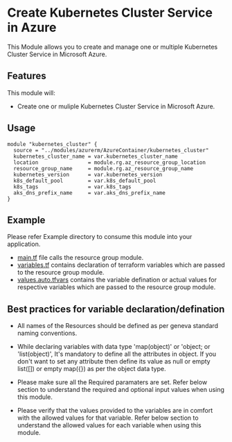 # Create Kubernetes Cluster Service in Azure
This Module allows you to create and manage one or multiple Kubernetes Cluster Service in Microsoft Azure.

## Features
This module will:

- Create one or muliple Kubernetes Cluster Service in Microsoft Azure.

## Usage
```hcl
module "kubernetes_cluster" {
  source = "../modules/azurerm/AzureContainer/kubernetes_cluster"
  kubernetes_cluster_name = var.kubernetes_cluster_name
  location                = module.rg.az_resource_group_location
  resource_group_name     = module.rg.az_resource_group_name
  kubernetes_version      = var.kubernetes_version  
  k8s_default_pool        = var.k8s_default_pool
  k8s_tags                = var.k8s_tags
  aks_dns_prefix_name     = var.aks_dns_prefix_name
}
```

## Example 
Please refer Example directory to consume this module into your application.

- [main.tf](./main.tf) file calls the resource group module.
- [variables.tf](./variables.tf) contains declaration of terraform variables which are passed to the resource group module.
- [values.auto.tfvars](./values.auto.tfvars) contains the variable defination or actual values for respective variables which are passed to the resource group module.

## Best practices for variable declaration/defination
- All names of the Resources should be defined as per geneva standard naming conventions.

- While declaring variables with data type 'map(object)' or 'object; or 'list(object)', It's mandatory to define all the attributes in object. If you don't want to set any attribute then define its value as null or empty list([]) or empty map({}) as per the object data type.

- Please make sure all the Required paramaters are set. Refer below section to understand the required and optional input values when using this module.

- Please verify that the values provided to the variables are in comfort with the allowed values for that variable. Refer below section to understand the allowed values for each variable when using this module.


